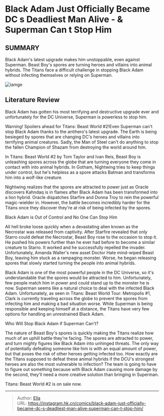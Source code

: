 # Black Adam Just Officially Became DC s Deadliest Man Alive - &amp; Superman Can t Stop Him


## SUMMARY 



  Black Adam&#39;s latest upgrade makes him unstoppable, even against Superman.   Beast Boy&#39;s spores are turning heroes and villains into animal hybrids.   The Titans face a difficult challenge in stopping Black Adam without infecting themselves or relying on Superman.  

![iamge](https://static1.srcdn.com/wordpress/wp-content/uploads/2023/12/superman-and-black-adam-lion-form-dc.jpg)

## Literature Review

Black Adam has gotten his most terrifying and destructive upgrade ever and unfortunately for the DC Universe, Superman is powerless to stop him.




Warning! Spoilers ahead for Titans: Beast World #2!Even Superman can&#39;t stop Black Adam thanks to the antihero&#39;s latest upgrade. The Earth is being besieged by spores that are changing DC&#39;s heroes and villains into terrifying animal creatures. Sadly, the Man of Steel can&#39;t do anything to stop the fallen Champion of Shazam from destroying the world around him.




In Titans: Beast World #2 by Tom Taylor and Ivan Reis, Beast Boy is unleashing spores across the globe that are turning everyone they come in contact with into animal hybrids. In Gotham, Nightwing tries to keep things under control, but he&#39;s helpless as a spore attacks Batman and transforms him into a wolf-like creature.



          

Nightwing realizes that the spores are attracted to power just as Oracle discovers Kahndaq is in flames after Black Adam has been transformed into a lion hybrid. Oracle dispatches Starfire and Donna Troy to rein the powerful magic-wielder in. However, the battle becomes incredibly harder for the Titans once they discover they&#39;re at risk of being infected by the spores.


 Black Adam is Out of Control and No One Can Stop Him 
          




All hell broke loose quickly when a devastating alien known as the Necrostar was released from captivity. After Starfire revealed that only Starro could defeat the Necrostar, Beast Boy rose to the occasion to stop it. He pushed his powers further than he ever had before to become a similar creature to Starro. It worked and he successfully repelled the invader. Unfortunately, Amanda Waller&#39;s new asset Doctor Hate mind-wiped Beast Boy, leaving him stuck as a rampaging monster. Worse, he began releasing spores that slowly started turning the people into animal hybrids.

Black Adam is one of the most powerful people in the DC Universe, so it&#39;s understandable that the spores would be attracted to him. Unfortunately, few people match him in power and could stand up to the monster he is now. Superman seems like a natural choice to deal with the infected Black Adam. Unfortunately, as seen in Titans: Beast World Tour: Metropolis #1, Clark is currently traveling across the globe to prevent the spores from infecting him and making a bad situation worse. While Superman is being responsible and keeping himself at a distance, the Titans have very few options for handling an unrestrained Black Adam.






 Who Will Stop Black Adam if Superman Can&#39;t? 
          

The nature of Beast Boy&#39;s spores is quickly making the Titans realize how much of an uphill battle they&#39;re facing. The spores are attracted to power, and turn mighty figures like Black Adam into unhinged threats. The only way of potentially defeating someone like him is with an equal amount of power, but that poses the risk of other heroes getting infected too. How exactly are the Titans supposed to defeat these animal hybrids if the DCU&#39;s strongest heroes are also the most vulnerable to infection? The team is going to have to figure out something because with Black Adam causing more damage by the second, they&#39;ll need a more creative solution than bringing in Superman.

Titans: Beast World #2 is on sale now.



---

> Author: [Ella](https://instagram.hk.cn/)  
> URL: https://instagram.hk.cn/comics/black-adam-just-officially-became-dc-s-deadliest-man-alive-superman-can-t-stop-him/  

